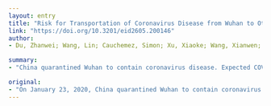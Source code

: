 ```yaml
---
layout: entry
title: "Risk for Transportation of Coronavirus Disease from Wuhan to Other Cities in China"
link: "https://doi.org/10.3201/eid2605.200146"
author:
- Du, Zhanwei; Wang, Lin; Cauchemez, Simon; Xu, Xiaoke; Wang, Xianwen; Cowling, Benjamin J.; Meyers, Lauren Ancel

summary:
- "China quarantined Wuhan to contain coronavirus disease. Expected COVID-19 risk is >50% in 130 (95% CI 89-190) cities and >99% in the 4 largest metropolitan areas. We estimated the probability of transportation of the disease to 369 other cities in China before the quarantine. The risk of transport was >500% in 130 cities. China quarantines Wuhan for the first time. During quarantine, the risk is estimated to be >99%."

original:
- "On January 23, 2020, China quarantined Wuhan to contain coronavirus disease (COVID-19). We estimated the probability of transportation of COVID-19 from Wuhan to 369 other cities in China before the quarantine. Expected COVID-19 risk is >50% in 130 (95% CI 89-190) cities and >99% in the 4 largest metropolitan areas."
---
```


